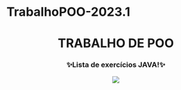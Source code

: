 # TrabalhoPOO-2023.1
<h1 align="center">TRABALHO DE POO</h1>
<h3 align="center">✨Lista de exercícios JAVA!✨</h3>


<div align=center>
<img src = "https://user-images.githubusercontent.com/124710521/224388297-6bda0d56-b708-4f19-b748-4090cca57e54.gif">
<div>
